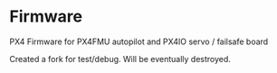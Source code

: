 Firmware
========

PX4 Firmware for PX4FMU autopilot and PX4IO servo / failsafe board

Created a fork for test/debug.  Will be eventually destroyed.
